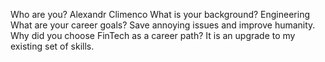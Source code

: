 Who are you? Alexandr Climenco
What is your background? Engineering
What are your career goals? Save annoying issues and improve humanity.
Why did you choose FinTech as a career path? It is an upgrade to my existing set of skills.
